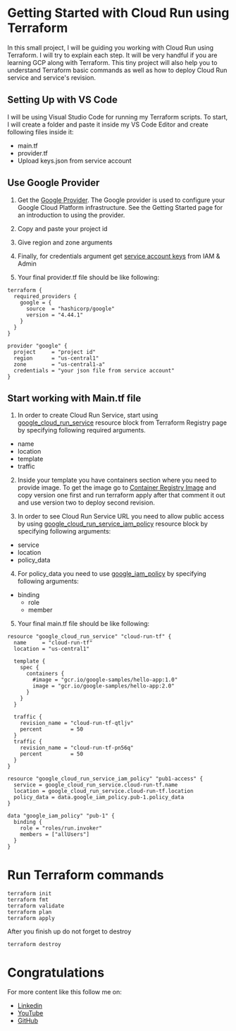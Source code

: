 # Getting Started with Cloud Run using Terraform

<p>In this small project, I will be guiding you working with Cloud Run using Terraform. I will try to explain each step. It will be very handful if you are learning GCP along with Terraform. This tiny project will also help you to understand Terraform basic commands as well as how to deploy Cloud Run service and service's revision.</p>

## Setting Up with VS Code

<p>I will be using Visual Studio Code for running my Terraform scripts. To start, I will create a folder and paste it inside my VS Code Editor and create following files inside it:</p>

* main.tf 
* provider.tf 
* Upload keys.json from service account 

## Use Google Provider

1. Get the [Google Provider](https://registry.terraform.io/providers/hashicorp/google/latest/docs). The Google provider is used to configure your Google Cloud Platform infrastructure. See the Getting Started page for an introduction to using the provider.

2. Copy and paste your project id
3. Give region and zone arguments
3. Finally, for credentials argument get [service account keys](https://cloud.google.com/iam/docs/creating-managing-service-account-keys) from IAM & Admin
4. Your final provider.tf file should be like following:

```
terraform {
  required_providers {
    google = {
      source  = "hashicorp/google"
      version = "4.44.1"
    }
  }
}

provider "google" {
  project     = "project id"
  region      = "us-central1"
  zone        = "us-central1-a"
  credentials = "your json file from service account"
}
```

## Start working with Main.tf file 

1. In order to create Cloud Run Service, start using [google_cloud_run_service](https://registry.terraform.io/providers/hashicorp/google/latest/docs/resources/cloud_run_service) resource block from Terraform Registry page by specifying following required arguments.

* name
* location
* template 
* traffic

2. Inside your template you have containers section where you need to provide image. To get the image go to [Container Registry Image](https://console.cloud.google.com/gcr/images/google-samples/global/hello-app?tag=1.0) and copy version one first and run terraform apply after that comment it out and use version two to deploy second revision. 

3. In order to see Cloud Run Service URL you need to allow public access by using [google_cloud_run_service_iam_policy](https://registry.terraform.io/providers/hashicorp/google/latest/docs/resources/cloud_run_service_iam) resource block by specifying following arguments:

* service 
* location
* policy_data

4. For policy_data you need to use [google_iam_policy](https://registry.terraform.io/providers/hashicorp/google/latest/docs/data-sources/iam_policy) by specifying following arguments:  

* binding
  * role
  * member

5. Your final main.tf file should be like following:

```
resource "google_cloud_run_service" "cloud-run-tf" {
  name     = "cloud-run-tf"
  location = "us-central1"

  template {
    spec {
      containers {
        #image = "gcr.io/google-samples/hello-app:1.0"
        image = "gcr.io/google-samples/hello-app:2.0"
      }
    }
  }

  traffic {
    revision_name = "cloud-run-tf-qtljv"
    percent         = 50
  }
  traffic {
    revision_name = "cloud-run-tf-pn56q"
    percent         = 50
  }
}

resource "google_cloud_run_service_iam_policy" "pub1-access" {
  service = google_cloud_run_service.cloud-run-tf.name
  location = google_cloud_run_service.cloud-run-tf.location
  policy_data = data.google_iam_policy.pub-1.policy_data
}

data "google_iam_policy" "pub-1" {
  binding {
    role = "roles/run.invoker"
    members = ["allUsers"]
  }
}

```

# Run Terraform commands

```
terraform init
terraform fmt
terraform validate 
terraform plan 
terraform apply 
```

After you finish up do not forget to destroy 

```
terraform destroy
```

# Congratulations

For more content like this follow me on: 

* [Linkedin](https://www.linkedin.com/in/otabek-abdurakhmonov-46772b213/)
* [YouTube](https://www.youtube.com/channel/UCPPIjmkbaopLMucC2fMs4fg)
* [GitHub](https://github.com/otabek024)
